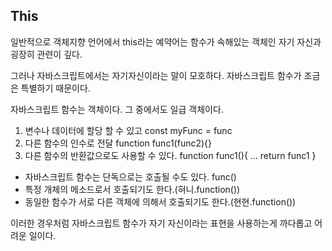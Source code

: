 ## This

일반적으로 객체지향 언어에서 this라는 예약어는 함수가 속해있는 객체인 자기 자신과 굉장히 관련이 깊다.

그러나 자바스크립트에서는 자기자신이라는 말이 모호하다. 자바스크립트 함수가 조금은 특별하기 때문이다.

자바스크립트 함수는 객체이다. 그 중에서도 일급 객체이다.

1. 변수나 데이터에 할당 할 수 있고
   const myFunc = func
2. 다른 함수의 인수로 전달
   function func1(func2){}
3. 다른 함수의 반환값으로도 사용할 수 있다.
   function func1(){
   ...
   return func1
   }

- 자바스크립트 함수는 단독으로는 호출될 수도 있다. func()
- 특정 개체의 메소드로서 호출되기도 한다.(혀니.function())
- 동일한 함수가 서로 다른 객체에 의해서 호출되기도 한다.(현현.function())

이러한 경우처럼 자바스크립트 함수가 자기 자신이라는 표현을 사용하는게 까다롭고 어려운 일이다.
